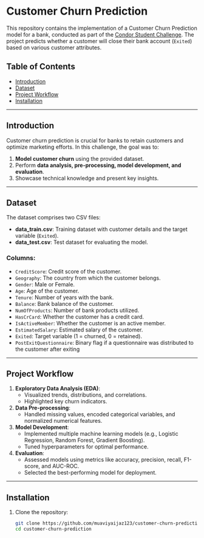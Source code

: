 # Customer Churn Prediction

This repository contains the implementation of a Customer Churn Prediction model for a bank, conducted as part of the [Condor Student Challenge](#). The project predicts whether a customer will close their bank account (`Exited`) based on various customer attributes.

## Table of Contents
- [Introduction](#introduction)
- [Dataset](#dataset)
- [Project Workflow](#project-workflow)
- [Installation](#installation)
---

## Introduction
Customer churn prediction is crucial for banks to retain customers and optimize marketing efforts. In this challenge, the goal was to:
1. **Model customer churn** using the provided dataset.
2. Perform **data analysis, pre-processing, model development, and evaluation**.
3. Showcase technical knowledge and present key insights.

---

## Dataset
The dataset comprises two CSV files:
- **data_train.csv**: Training dataset with customer details and the target variable (`Exited`).
- **data_test.csv**: Test dataset for evaluating the model.

### Columns:
- `CreditScore`: Credit score of the customer.
- `Geography`: The country from which the customer belongs.
- `Gender`: Male or Female.
- `Age`: Age of the customer.
- `Tenure`: Number of years with the bank.
- `Balance`: Bank balance of the customer.
- `NumOfProducts`: Number of bank products utilized.
- `HasCrCard`: Whether the customer has a credit card.
- `IsActiveMember`: Whether the customer is an active member.
- `EstimatedSalary`: Estimated salary of the customer.
- `Exited`: Target variable (1 = churned, 0 = retained).
- `PostExitQuestionnaire`: Binary flag if a questionnaire was distributed to the
customer after exiting

---

## Project Workflow
1. **Exploratory Data Analysis (EDA)**:
   - Visualized trends, distributions, and correlations.
   - Highlighted key churn indicators.
2. **Data Pre-processing**:
   - Handled missing values, encoded categorical variables, and normalized numerical features.
3. **Model Development**:
   - Implemented multiple machine learning models (e.g., Logistic Regression, Random Forest, Gradient Boosting).
   - Tuned hyperparameters for optimal performance.
4. **Evaluation**:
   - Assessed models using metrics like accuracy, precision, recall, F1-score, and AUC-ROC.
   - Selected the best-performing model for deployment.

---

## Installation
1. Clone the repository:
   ```bash
   git clone https://github.com/muaviyaijaz123/customer-churn-prediction.git
   cd customer-churn-prediction
